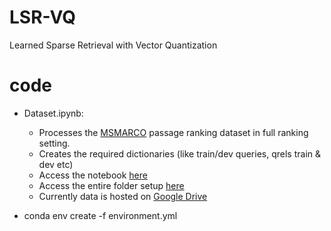 # LSR-VQ
Learned Sparse Retrieval with Vector Quantization

# code
- Dataset.ipynb:
    - Processes the [MSMARCO](https://microsoft.github.io/msmarco/Datasets#passage-ranking-dataset) passage ranking dataset in full ranking setting.
    - Creates the required dictionaries (like train/dev queries, qrels train & dev etc)
    - Access the notebook [here](https://drive.google.com/file/d/1RvjHSrAmyanZXX7AxIVl3dBfQPcDr4-p/view?usp=sharing)
    - Access the entire folder setup [here](https://drive.google.com/drive/u/3/folders/1hFx3EKA1jqvvYu-qRvFgn19ju87jDkk4)
    - Currently data is hosted on [Google Drive](https://drive.google.com/drive/folders/1LZxxAqjZJ8gpcAgM9XYGZ56MiydTQzsm?usp=drive_link)

- conda env create -f environment.yml